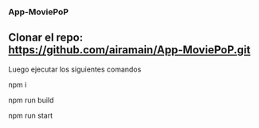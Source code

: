 ### App-MoviePoP

## Clonar el repo: https://github.com/airamain/App-MoviePoP.git

Luego ejecutar los siguientes comandos

npm i

npm run build

npm run start
 
